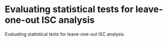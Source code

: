 # Evaluating statistical tests for leave-one-out ISC analysis
Evaluating statistical tests for leave-one-out ISC analysis
